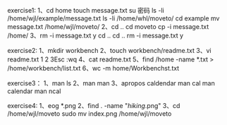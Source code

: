 exercise1:
1、cd home
   touch message.txt
   su
   密码
   ls -li /home/wjl/example/message.txt
   ls -li /home/whl/moveto/
   cd example
   mv message.txt /home/wjl/moveto/
2、cd ..
   cd moveto
   cp -i message.txt /home/
3、rm -i message.txt
   y
   cd ..
   cd ..
   rm -i message.txt
   y

exercise2:
1、mkdir workbench
2、touch workbench/readme.txt
3、vi readme.txt
   1
   2
   3Esc :wq
4、cat readme.txt
5、find /home -name *.txt > /home/workbench/list.txt
6、wc -m home/Workbenchst.txt

exercise3：
1、man ls
2、man man
3、apropos caldendar
   man cal
   man calendar
   man ncal

exercise4:
1、eog *.png
2、find . -name "*hiking*.png"
3、cd /home/wjl/moveto
   sudo mv index.png /home/wjl/moveto

